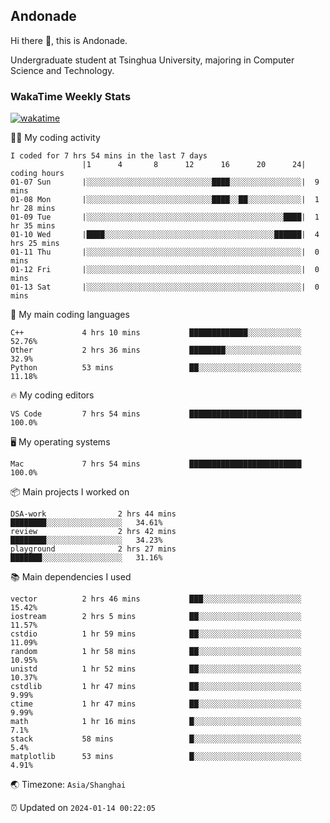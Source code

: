 ## Andonade

Hi there 👋, this is Andonade.

Undergraduate student at Tsinghua University, majoring in Computer Science and Technology.

### WakaTime Weekly Stats

[![wakatime](https://wakatime.com/badge/user/018bd8cc-ca3d-4a3e-a11d-74879d0e0c99.svg)](https://wakatime.com/@018bd8cc-ca3d-4a3e-a11d-74879d0e0c99)

🧑‍💻 My coding activity 

```text
I coded for 7 hrs 54 mins in the last 7 days
          		|1      4       8      12      16      20      24|	coding hours
01-07 Sun		|░░░░░░░░░░░░░░░░░░░░░░░░░░░░████░░░░░░░░░░░░░░░░|	9 mins
01-08 Mon		|░░░░░░░░░░░░░░░░░░░░░░░░░░░░████░░██░░░░░░░░░░░░|	1 hr 28 mins
01-09 Tue		|░░░░░░░░░░░░░░░░░░░░░░░░░░░░░░░░░░░░░░░░░░░░████|	1 hr 35 mins
01-10 Wed		|████░░░░░░░░░░░░░░░░░░░░░░░░░░░░░░░░░░░░░░██████|	4 hrs 25 mins
01-11 Thu		|░░░░░░░░░░░░░░░░░░░░░░░░░░░░░░░░░░░░░░░░░░░░░░░░|	0 mins
01-12 Fri		|░░░░░░░░░░░░░░░░░░░░░░░░░░░░░░░░░░░░░░░░░░░░░░░░|	0 mins
01-13 Sat		|░░░░░░░░░░░░░░░░░░░░░░░░░░░░░░░░░░░░░░░░░░░░░░░░|	0 mins
```

🌱 My main coding languages 

```text
C++            	4 hrs 10 mins       	█████████████░░░░░░░░░░░░	52.76%
Other          	2 hrs 36 mins       	████████░░░░░░░░░░░░░░░░░	32.9%
Python         	53 mins             	██░░░░░░░░░░░░░░░░░░░░░░░	11.18%
```

🔥 My coding editors 

```text
VS Code        	7 hrs 54 mins       	█████████████████████████	100.0%
```

🖥️ My operating systems 

```text
Mac            	7 hrs 54 mins       	█████████████████████████	100.0%
```

📦 Main projects I worked on 

```text
DSA-work            	2 hrs 44 mins       	████████░░░░░░░░░░░░░░░░░	34.61%
review              	2 hrs 42 mins       	████████░░░░░░░░░░░░░░░░░	34.23%
playground          	2 hrs 27 mins       	███████░░░░░░░░░░░░░░░░░░	31.16%
```

📚 Main dependencies I used 

```text
vector         	2 hrs 46 mins       	███░░░░░░░░░░░░░░░░░░░░░░	15.42%
iostream       	2 hrs 5 mins        	██░░░░░░░░░░░░░░░░░░░░░░░	11.57%
cstdio         	1 hr 59 mins        	██░░░░░░░░░░░░░░░░░░░░░░░	11.09%
random         	1 hr 58 mins        	██░░░░░░░░░░░░░░░░░░░░░░░	10.95%
unistd         	1 hr 52 mins        	██░░░░░░░░░░░░░░░░░░░░░░░	10.37%
cstdlib        	1 hr 47 mins        	██░░░░░░░░░░░░░░░░░░░░░░░	9.99%
ctime          	1 hr 47 mins        	██░░░░░░░░░░░░░░░░░░░░░░░	9.99%
math           	1 hr 16 mins        	█░░░░░░░░░░░░░░░░░░░░░░░░	7.1%
stack          	58 mins             	█░░░░░░░░░░░░░░░░░░░░░░░░	5.4%
matplotlib     	53 mins             	█░░░░░░░░░░░░░░░░░░░░░░░░	4.91%
```

🌏 Timezone: `Asia/Shanghai`

⏰ Updated on `2024-01-14 00:22:05`